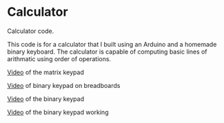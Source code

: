 # Calculator
Calculator code.

This code is for a calculator that I built using an Arduino
and a homemade binary keyboard. The calculator is capable of computing
basic lines of arithmatic using order of operations.

[Video](https://youtu.be/B08tlDlZNwE) of the matrix keypad

[Video](https://youtu.be/dGwObASu_bQ) of binary keypad on breadboards

[Video](https://youtu.be/wXlXEuidoyI) of the binary keypad

[Video](https://youtu.be/z0CRZwpQI6k) of the binary keypad working
